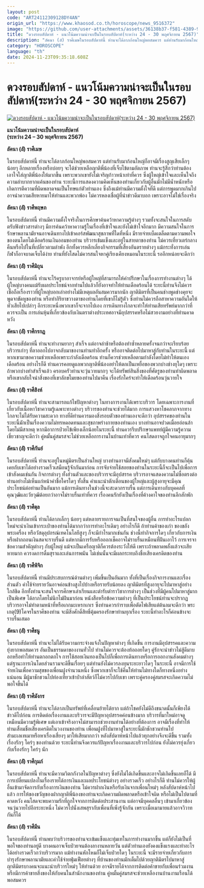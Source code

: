 ```yaml
---
layout: post
code: "ART24112309128DY4AN"
origin_url: "https://www.khaosod.co.th/horoscope/news_9516372"
image: "https://github.com/user-attachments/assets/36138b37-f581-4389-95eb-e8f492bcf99a"
title: "ดวงรอบสัปดาห์ - แนวโน้มความน่าจะเป็นในรอบสัปดาห์(ระหว่าง 24 - 30 พฤศจิกายน 2567)"
description: "ลัคนา (ลั) ราศีเมษในรอบสัปดาห์นี้ ท่านจะได้ลาภก้อนใหญ่พอสมควร แต่ท่านรับมาก้อนใหญ่ก็อาจมีเรื่องสูญเสียเล็กๆ น้อยๆ อีกหลายเรื่องหรือบ่อยๆ จะได้ช่วยเหลือญาติ"
category: "HOROSCOPE"
language: "th"
date: 2024-11-23T09:35:18.608Z
---
```


# ดวงรอบสัปดาห์ - แนวโน้มความน่าจะเป็นในรอบสัปดาห์(ระหว่าง 24 - 30 พฤศจิกายน 2567)

[![ดวงรอบสัปดาห์ - แนวโน้มความน่าจะเป็นในรอบสัปดาห์(ระหว่าง 24 - 30 พฤศจิกายน 2567)](https://www.khaosod.co.th/wpapp/uploads/2024/11/www-2.jpg "ดวงรอบสัปดาห์ - แนวโน้มความน่าจะเป็นในรอบสัปดาห์(ระหว่าง 24 - 30 พฤศจิกายน 2567)")](https://www.khaosod.co.th/wpapp/uploads/2024/11/www-2.jpg)

**แนวโน้มความน่าจะเป็นในรอบสัปดาห์**  
**(ระหว่าง 24 – 30 พฤศจิกายน 2567)**

**ลัคนา (ลั) ราศีเมษ**

ในรอบสัปดาห์นี้ ท่านจะได้ลาภก้อนใหญ่พอสมควร แต่ท่านรับมาก้อนใหญ่ก็อาจมีเรื่องสูญเสียเล็กๆ น้อยๆ อีกหลายเรื่องหรือบ่อยๆ จะได้ช่วยเหลือญาติพี่น้องที่เจ็บไข้ตามอัตภาพ ท่านจะรู้สึกว่าท่านต้องเอาใจใส่ญาติพี่น้องให้มากขึ้น เพราะพวกเขายังไม่เจริญก้าวหน้าเท่าที่ควร ซึ่งผู้ใหญ่เข้าใจและเห็นใจถึงความลำบากยากแค้นของท่าน ระยะนี้การแสดงความคิดเห็นของท่านเกี่ยวกับผู้อื่นมักไม่มีน้ำหนักหรือเกิดการตีความที่ผิดพลาดจนเป็นโทษแก่ตัวท่านเอง ซึ่งถึงแม้ท่านมีความตั้งใจที่ดี แต่การพูดมากเกินไปอาจนำความเสียหายมาให้ท่านและพวกพ้อง ไม่ควรหลงเชื่อผู้ที่นำข่าวดีมาบอก เพราะอาจไม่ใช่เรื่องจริง

**ลัคนา (ลั) ราศีพฤษภ**

ในรอบสัปดาห์นี้ ท่านมีความตั้งใจจริงในการศึกษาค้นคว้าหาความรู้ต่างๆ รวมทั้งจะสนใจในการสดับตรับฟังข่าวสารต่างๆ มีการค้นคว้าหาความรู้ในเรื่องที่เข้าใจและยังไม่เข้าใจอีกมาก มีความสนใจในการรักษาพลานามัยจนอาจเดินทางไปเข้าคอร์สพัฒนาสุขภาพที่ใดที่หนึ่ง มีรายจ่ายเบ็ดเตล็ดตามความพอใจของตนโดยไม่เดือดร้อนเงินออมของท่าน บริวารเข้มแข็งและอยู่ในสายตาของท่าน ไม่ควรเที่ยวเตร่กลางคืนหรือไปในที่เปลี่ยวตามลำพัง อีกทั้งควรหลีกเลี่ยงกิจกรรมที่เสี่ยงอันตรายต่างๆ แม้กระทั่งการเล่นกีฬาก็อาจบาดเจ็บได้ง่าย ท่านที่ยังโสดไม่ควรสนใจหาคู่เรียงเคียงหมอนในระยะนี้ รออีกหน่อยจะดีกว่า

**ลัคนา (ลั) ราศีมิถุน**

ในรอบสัปดาห์นี้ ท่านจะไร้ครูบาอาจารย์หรือผู้ใหญ่ที่สามารถให้คำปรึกษาในเรื่องการทำงานต่างๆ ได้ ผู้ใหญ่บางคนแม้รับผลประโยชน์จากท่านไปแล้วก็ยังอาจทำให้ท่านเดือดร้อนได้ ระยะนี้ท่านจึงไม่ควรเชื่อถือเรื่องราวที่ผู้ใหญ่บอกเล่าอย่างไม่มีเหตุผลอันสมควรมากนัก ญาติมิตรที่เป็นคนช่างพูดช่างคุยจะพูดจาขัดหูของท่าน หรือทำกิริยาขวางตาของท่านโดยที่เขาก็ไม่รู้ตัว ซึ่งท่านไม่ควรถือสาหาความอันใดให้หัวเสียไปเปล่าๆ อีกระยะหนึ่งพวกเขาก็จะจากไปเอง การเดินทางไกลจะทำให้ท่านเสียทรัพย์มากกว่าที่ควรจะเป็น การเล่นหุ้นที่เกี่ยวข้องกับเงินตราต่างประเทศอาจมีอุปสรรคหรือไม่สวยงามอย่างที่ท่านคาดหวัง

**ลัคนา (ลั) ราศีกรกฎ**

ในรอบสัปดาห์นี้ ท่านจะทำงานยากๆ สำเร็จ แต่อาจล่าช้าหรือต้องทำซ้ำหลายครั้งจนกว่าจะเรียบร้อย บริวารเก่าๆ ที่ลาออกไปอาจกลับมาของานท่านทำอีกครั้ง หรืออาจติดต่อไปมาหาสู่กับท่านในระยะนี้ แต่หากเขามาขอความช่วยเหลือเพราะกำลังเดือดร้อน ท่านก็ควรช่วยเหลือตามกำลังโดยไม่ทำให้ตนเองเดือดร้อน อย่างไรก็ดี ท่านควรคอยดูแลพวกญาติพี่น้องอย่าให้ตกเป็นเหยื่อของพวกบ่างช่างยุใดๆ เพราะถ้าพวกบ่างทำสำเร็จแล้ว ครอบครัวท่านจะวุ่นวายมากๆ จะได้ทรัพย์สินสิ่งของที่ศัตรูของท่านทำผิดพลาดหรือเขากลับใจนำสิ่งของที่เขาลักขโมยของท่านไปมาคืน เรื่องรักใคร่จะทำให้เดือดร้อนวุ่นวายใจ

**ลัคนา (ลั) ราศีสิงห์**

ในรอบสัปดาห์นี้ ท่านจะสามารถแก้ไขปัญหาต่างๆ ในทางการงานได้เพราะบริวาร โดยเฉพาะการงานที่เกี่ยวกับเนื้อหาวิชาความรู้เฉพาะทางต่างๆ บริวารของท่านจะช่วยได้มาก การแสวงหาโชคลาภจากทางไกลจะไม่ได้รับความสะดวก ทางที่ดีท่านควรมองสิ่งรอบตัวของท่านเองจะดีกว่า อุปสรรคของท่านในระยะนี้มักเป็นเรื่องความไม่ทรหดอดทนและสุขภาพร่างกายของท่านเอง บางท่านอาจปวดเมื่อยอ่อนล้าโดยไม่มีสาเหตุ หากมีอาการป่วยไข้เพียงเล็กน้อยในระยะนี้ ท่านควรรีบปรึกษาแพทย์ผู้มีความรู้ความเชี่ยวชาญจะดีกว่า คู่หมั้นคู่สมรสจะไม่ช่วยเหลือการงานในบ้านเท่าที่ควร คนโสดอาจถูกใจคนอายุมากๆ

**ลัคนา (ลั) ราศีกันย์**

ในรอบสัปดาห์นี้ ท่านจะอยู่ในหมู่มิตรเป็นส่วนใหญ่ บางท่านอาจมีสังคมใหม่ๆ แต่กับบางคนท่านก็คุ้นเคยกับเขาได้อย่างรวดเร็วเสมือนรู้จักกันมาก่อน การจับจ่ายใช้สอยของท่านในระยะนี้ก็จะเป็นไปเพื่อการเข้าสังคมเช่นกัน กิจการต่างๆ ทั้งส่วนตัวและของบริวารจะมีอุปสรรค บริวารอาจแสดงความไม่ซื่อตรงต่อท่านอย่างไม่เห็นแก่หน้าค่าชื่อใครใดๆ ทั้งสิ้น คำแนะนำตักเตือนของผู้ใหญ่และผู้สูงอายุจะมีคุณประโยชน์ต่อท่านเป็นอันมาก แม้การเดินทางในช่วงนี้จะสะดวกราบรื่น แต่การเดินทางกับบุคคลที่คุณวุฒิและวัยวุฒิด้อยกว่าอาจไม่ราบรื่นเท่าที่ควร เรื่องคนรักยังเป็นเรื่องที่ค้างคาใจของท่านอีกสักพัก

**ลัคนา (ลั) ราศีตุล**

ในรอบสัปดาห์นี้ ท่านได้ลาภเล็กๆ น้อยๆ แต่หลายรายการจนเป็นที่สนใจของผู้อื่น การทำอะไรแปลกใหม่จะนำเงินเข้ากระเป๋าของท่านได้มากกว่าการทำอะไรเดิมๆ อย่างไรก็ดี ถ้าท่านค้าของเก่า ของขลัง พระเครื่อง หรือวัสดุอุปกรณ์เทคโนโลยีสูงๆ ก็จะมีกำไรมากเช่นกัน ช่วงนี้ทำกิจการใดๆ เกี่ยวกับการเงินหรือฝากถอนเงินสดจะราบรื่นดี แต่หากมีการรับหรือออกเช็คอาจไม่ราบรื่นเหมือนที่ฝันเอาไว้ การเจรจาข้อความสำคัญต่างๆ กับผู้ใหญ่ แม้จะเป็นเครือญาติก็ควรต้องระวังให้ดี เพราะถ้าพลาดพลั้งแล้วจะเสียหายมาก ควรงดการดื่มสุราและเล่นการพนัน ไม่เช่นนั้นจะมีผลกระทบถึงชื่อเสียงเครดิตของท่าน

**ลัคนา (ลั) ราศีพิจิก**

ในรอบสัปดาห์นี้ ท่านมีประสบการณ์ด้านต่างๆ เพิ่มขึ้นเป็นอันมาก ทั้งที่เป็นเรื่องกิจการงานและเรื่องส่วนตัว ค่าใช้จ่ายรายวันอาจค่อนข้างสูงไปบ้างหรือรายรับน้อยลง ญาติมิตรที่สูงอายุจะไปมาหาสู่อย่างใกล้ชิด อีกทั้งท่านจะสนใจการศึกษาเล่าเรียนและตำรับตำราวิชาการต่างๆ เป็นช่วงที่มีผู้คนไปมาหาสู่มากเป็นพิเศษ ได้ลาภโดยไม่นึกไม่ฝันมาก่อน หนังสือหรือข้อความต่างๆ ที่เป็นประโยชน์ท่านจะปรากฏ บริวารอาจไม่ทำตามหน้าที่หรือเกกมะเหรกเกเร ซึ่งท่านควรกำราบเพื่อตัดไฟเสียแต่ต้นลมจะดีกว่า พระเกตุ(9)โคจรในราศีของท่าน จะมีสิ่งศักดิ์สิทธิ์คุ้มครองรักษาท่านทุกเรื่อง ระยะนี้ทำอะไรก็ค่อนข้างจะราบรื่นเสมอ

**ลัคนา (ลั) ราศีธนู**

ในรอบสัปดาห์นี้ ท่านจะไม่ได้รับความกระจ่างแจ้งในปัญหาต่างๆ ที่เกิดขึ้น การงานมีอุปสรรคและความยุ่งยากพอสมควร อันเป็นธรรมดาของงานทั่วไป ท่านไม่ควรจะต้องท้อถอยใดๆ คู่รักจะนำข่าวไม่สู้ดีมาบอกหรือทำให้ท่านตกอกตกใจ การใช้สอยเงินทองเป็นไปก็เพื่อการเดินทางหรือการออกงานสังคมต่างๆ แต่ฐานะการเงินโดยส่วนรวมจะดีขึ้นเรื่อยๆ แต่ท่านยังไม่ควรลงทุนระยะยาวใดๆ ในระยะนี้ อาจมีการใช้จ่ายเงินเพื่อความสุขของเพื่อนฝูงจำนวนหนึ่ง ซึ่งพวกเขาก็จะใช้คืนให้ท่านไม่ทางใดก็ทางหนึ่งอย่างแน่นอน มีผู้มาชักชวนไปท่องเที่ยวเข้าป่าล่าสัตว์ก็ไม่ควรไปกับเขา เพราะคู่ครองคู่สมรสจะเกิดความไม่พอใจขึ้นได้

**ลัคนา (ลั) ราศีมังกร**

ในรอบสัปดาห์นี้ ท่านจะได้ลาภเป็นทรัพย์ที่เคลื่อนย้ายได้ยาก แต่ถ้าโชคยังไม่ดีถึงขนาดนั้นก็เพียงได้ข่าวดีไปก่อน การติดต่อเรื่องงานและบริวารจะมีปัญหาอุปสรรคค่อนข้างมาก บริวารที่มาใหม่อาจดูเหมือนมีความรู้พิเศษ แต่เอาเข้าจริงอาจไม่สามารถช่วยงานท่านได้อย่างที่ต้องการ อาจมีเรื่องที่ทำให้ท่านเสื่อมชื่อเสียงเครดิตในวงงานของท่าน เพื่อนฝูงที่ไปมาหาสู่ในระยะนี้มักชักชวนท่านไปสำมะเลเทเมาหรือหาเรื่องเสี่ยงๆ มาให้เสียมากกว่า หลังสัปดาห์หน้าไปแล้วทุกอย่างจึงจะดีขึ้น รวมทั้งเรื่องรักๆ ใคร่ๆ ของท่านด้วย ระยะนี้ท่านจึงควรแก้ปัญหาเรื่องงานและบริวารไปก่อน ยังไม่ควรยุ่งเกี่ยวกับเรื่องรักๆ ใคร่ๆ นัก

**ลัคนา (ลั) ราศีกุมภ์**

ในรอบสัปดาห์นี้ ท่านจะมีความวิตกกังวลในปัญหาต่างๆ ซึ่งยังไม่ได้เกิดขึ้นและอาจไม่เกิดขึ้นเลยก็ได้ มีการเปลี่ยนแปลงในเรื่องรายได้การเงินและผลประโยชน์ต่างๆ อย่างรวดเร็ว อย่างไรก็ดี ท่านไม่ควรให้ผู้อื่นเข้ามาจัดการกับเรื่องการเงินของท่าน ไม่ควรฝากเงินหรือรับเงินจากเพื่อนใหม่ๆ หลังสัปดาห์หน้าไปแล้ว การให้ของขวัญของฝากญาติพี่น้องของท่านจะเกิดความผิดพลาดหรือเข้าใจผิด หรือไม่เป็นไปตามที่คาดหวัง คนโสดจะพบความรักที่ถูกใจจากการติดต่อประสานงาน แต่อาจมีบุคคลอื่นๆ เข้ามาเกี่ยวข้องจนวุ่นวายไปอีกระยะหนึ่ง ไม่ควรไปนั่งเสพสุรากับเพื่อนที่เพิ่งรู้จักกัน เพราะเมื่อเมามายแล้วอาจวิวาทกันก็ได้

**ลัคนา (ลั) ราศีมีน**

ในรอบสัปดาห์นี้ ท่านพบว่าบริวารของท่านจะเข้มแข็งและทุ่มเทในการทำงานมากขึ้น แต่ก็ยังไม่เป็นที่พอใจของท่านอยู่ดี บางคนอาจเจ็บป่วยจนต้องลางานหลายวัน แต่ตัวท่านเองยังคงแข็งแรงและทำอะไรได้อย่างรวดเร็วกว่าบริวารมาก แม้ทำงานหักโหมก็ไม่เจ็บป่วยใดๆ ในระยะนี้ จะมีรายจ่ายเกี่ยวกับการบำรุงรักษาพลานามัยและค่าใช้จ่ายฟุ่มเฟือยต่างๆ ที่บ้านของท่านมักเต็มไปด้วยญาติมิตรไปมาหาสู่ ญาติมิตรบางคนจะแนะนำบริวารใหม่ๆ ให้ท่านด้วย อาจมีรายได้จากการติดต่อค้าขายกับเพื่อนร่วมงานหรือมีการค้าขายสิ่งของให้กับคนในสำนักงานของท่าน คู่หมั้นคู่สมรสจะช่วยเหลืองานบ้านงานเรือนได้พอสมควร